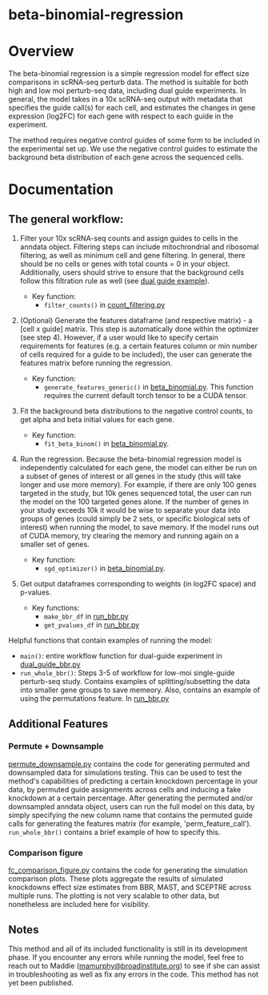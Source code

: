 # beta-binomial-regression

# Overview
The beta-binomial regression is a simple regression model for effect size comparisons in scRNA-seq perturb data. The method is suitable for both high and low moi perturb-seq data, including dual guide experiments. In general, the model takes in a 10x scRNA-seq output with metadata that specifies the guide call(s) for each cell, and estimates the changes in gene expression (log2FC) for each gene with respect to each guide in the experiment.

The method requires negative control guides of some form to be included in the experimental set up. We use the negative control guides to estimate the background beta distribution of each gene across the sequenced cells.

# Documentation
## The general workflow:

1. Filter your 10x scRNA-seq counts and assign guides to cells in the anndata object. Filtering steps can include mitochrondrial and ribosomal filtering, as well as minimum cell and gene filtering. In general, there should be no cells or genes with total counts = 0 in your object. Additionally, users should strive to ensure that the background cells follow this filtration rule as well (see [dual guide example](https://github.com/broadinstitute/beta-binomial-regression/blob/c59d98576523f22ddf7a5ee74eb8ce103154893e/beta-binomial-regression/dual_guide_bbr.py#L70)).
    - Key function:
        - `filter_counts()` in [count_filtering.py](https://github.com/broadinstitute/beta-binomial-regression/blob/main/beta-binomial-regression/count_filtering.py)

2. (Optional) Generate the features dataframe (and respective matrix) - a [cell x guide] matrix. This step is automatically done within the optimizer (see step 4). However, if a user would like to specify certain requirements for features (e.g. a certain features column or min number of cells required for a guide to be included), the user can generate the features matrix before running the regression.
    - Key function:
        - `generate_features_generic()` in [beta_binomial.py](https://github.com/broadinstitute/beta-binomial-regression/blob/main/beta-binomial-regression/beta_binomial.py). This function requires the current default torch tensor to be a CUDA tensor.

3. Fit the background beta distributions to the negative control counts, to get alpha and beta initial values for each gene.
    - Key function:
        - `fit_beta_binom()` in [beta_binomial.py](https://github.com/broadinstitute/beta-binomial-regression/blob/main/beta-binomial-regression/beta_binomial.py).

4. Run the regression. Because the beta-binomial regression model is independently calculated for each gene, the model can either be run on a subset of genes of interest or all genes in the study (this will take longer and use more memory). For example, if there are only 100 genes targeted in the study, but 10k genes sequenced total, the user can run the model on the 100 targeted genes alone. If the number of genes in your study exceeds 10k it would be wise to separate your data into groups of genes (could simply be 2 sets, or specific biological sets of interest) when running the model, to save memory. If the model runs out of CUDA memory, try clearing the memory and running again on a smaller set of genes.
    - Key function:
        - `sgd_optimizer()` in [beta_binomial.py](https://github.com/broadinstitute/beta-binomial-regression/blob/main/beta-binomial-regression/beta_binomial.py).

5. Get output dataframes corresponding to weights (in log2FC space) and p-values.
    - Key functions:
        - `make_bbr_df` in [run_bbr.py](https://github.com/broadinstitute/beta-binomial-regression/blob/main/beta-binomial-regression/run_bbr.py)
        - `get_pvalues_df` in [run_bbr.py](https://github.com/broadinstitute/beta-binomial-regression/blob/main/beta-binomial-regression/run_bbr.py)

Helpful functions that contain examples of running the model:
* `main()`: entire workflow function for dual-guide experiment in [dual_guide_bbr.py](https://github.com/broadinstitute/beta-binomial-regression/blob/main/beta-binomial-regression/dual_guide_bbr.py)
* `run_whole_bbr()`: Steps 3-5 of workflow for low-moi single-guide perturb-seq study. Contains examples of splitting/subsetting the data into smaller gene groups to save memeory. Also, contains an example of using the permutations feature. In [run_bbr.py](https://github.com/broadinstitute/beta-binomial-regression/blob/main/beta-binomial-regression/run_bbr.py)

## Additional Features

### Permute + Downsample
[permute_downsample.py](https://github.com/broadinstitute/beta-binomial-regression/blob/main/beta-binomial-regression/permute_downsample.py) contains the code for generating permuted and downsampled data for simulations testing. This can be used to test the method's capabilities of predicting a certain knockdown percentage in your data, by permuted guide assignments across cells and inducing a fake knockdown at a certain percentage. After generating the permuted and/or downsampled anndata object, users can run the full model on this data, by simply specifying the new column name that contains the permuted guide calls for generating the features matrix (for example, 'perm_feature_call'). `run_whole_bbr()` contains a brief example of how to specify this.

### Comparison figure
[fc_comparison_figure.py](https://github.com/broadinstitute/beta-binomial-regression/blob/main/beta-binomial-regression/fc_comparison_figure.py) contains the code for generating the simulation comparison plots. These plots aggregate the results of simulated knockdowns effect size estimates from BBR, MAST, and SCEPTRE across multiple runs. The plotting is not very scalable to other data, but nonetheless are included here for visibility.

## Notes
This method and all of its included functionality is still in its development phase. If you encounter any errors while running the model, feel free to reach out to Maddie (mamurphy@broadinstitute.org) to see if she can assist in troubleshooting as well as fix any errors in the code. This method has not yet been published.